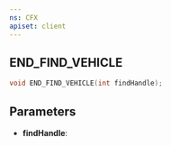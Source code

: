 ```yaml
---
ns: CFX
apiset: client
---
```

## END_FIND_VEHICLE

```c
void END_FIND_VEHICLE(int findHandle);
```


## Parameters
* **findHandle**: 

